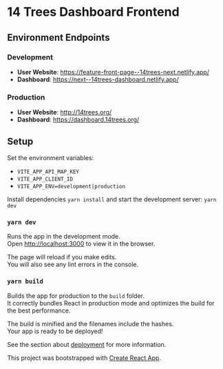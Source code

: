 # 14 Trees Dashboard Frontend

## Environment Endpoints

### Development
- **User Website**: https://feature-front-page--14trees-next.netlify.app/
- **Dashboard**: https://next--14trees-dashboard.netlify.app/

### Production
- **User Website**: http://14trees.org/
- **Dashboard**: https://dashboard.14trees.org/

## Setup

Set the environment variables:
- `VITE_APP_API_MAP_KEY`
- `VITE_APP_CLIENT_ID`
- `VITE_APP_ENV=development|production`

Install dependencies `yarn install`
and start the development server: `yarn dev`

### `yarn dev`

Runs the app in the development mode.\
Open [http://localhost:3000](http://localhost:3000) to view it in the browser.

The page will reload if you make edits.\
You will also see any lint errors in the console.

### `yarn build`

Builds the app for production to the `build` folder.\
It correctly bundles React in production mode and optimizes the build for the best performance.

The build is minified and the filenames include the hashes.\
Your app is ready to be deployed!

See the section about [deployment](https://facebook.github.io/create-react-app/docs/deployment) for more information.

This project was bootstrapped with [Create React App](https://github.com/facebook/create-react-app).
